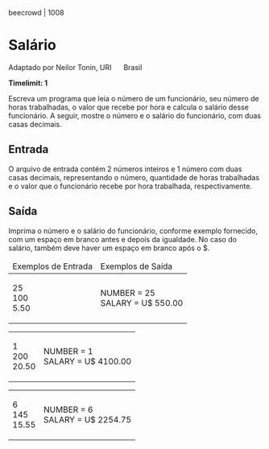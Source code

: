 <div class="header">
<span>beecrowd | 1008</span>
<h1>Salário</h1>
<div><p>
Adaptado por Neilor Tonin, URI <img alt src="https://resources.beecrowd.com.br/gallery/images/flags/br.gif" style="width: 16px; height: 11px; " /> Brasil</p>
</div>
<strong>Timelimit: 1</strong>
</div>
<div class="problem">
<div class="description">
<p>
Escreva um programa que leia o número de um funcionário, seu número de horas trabalhadas, o valor que recebe por hora e calcula o salário desse funcionário. A seguir, mostre o número e o salário do funcionário, com duas casas decimais.
</p>
</div>
<h2>Entrada</h2>
<div class="input">
<p>
O arquivo de entrada contém 2 números inteiros e 1 número com duas casas decimais, representando o número, quantidade de horas trabalhadas e o valor que o funcionário recebe por hora trabalhada, respectivamente.
</p>
</div>
<h2>Saída</h2>
<div class="output">
<p>
Imprima o número e o salário do funcionário, conforme exemplo fornecido, com um espaço em branco antes e depois da igualdade. No caso do salário, também deve haver um espaço em branco após o $.
</p>
</div>
<div class="both"></div>
<table>
<thead>
<tr>
<td>Exemplos de Entrada</td>
<td>Exemplos de Saída</td>
</tr>
</thead>
<tbody>
<tr>
<td class="division">
<p>
25<br/>
100<br/>
5.50
</p>
</td>
<td>
<p>
NUMBER = 25<br/>
SALARY = U$ 550.00
</p>
</td>
</tr>
</tbody>
</table>
<table>
<tbody>
<tr>
<td class="division">
<p>
1<br/>
200<br/>
20.50
</p>
</td>
<td>
<p>
NUMBER = 1<br/>
SALARY = U$ 4100.00
</p>
</td>
</tr>
</tbody>
</table>
<table>
<tbody>
<tr>
<td class="division">
<p>
6<br/>
145<br/>
15.55
</p>
</td>
<td>
<p>
NUMBER = 6<br/>
SALARY = U$ 2254.75
</p>
</td>
</tr>
</tbody>
</table>
</div>
